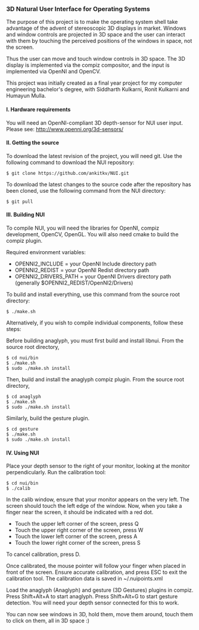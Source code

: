 ### 3D Natural User Interface for Operating Systems

The purpose of this project is to make the operating system shell take advantage of the advent of stereoscopic 3D displays in market. Windows and window controls are projected in 3D space and the user can interact with them by touching the perceived positions of the windows in space, not the screen.

Thus the user can move and touch window controls in 3D space. The 3D display is implemented via the compiz compositor, and the input is implemented via OpenNI and OpenCV.

This project was initially created as a final year project for my computer engineering bachelor's degree, with Siddharth Kulkarni, Ronit Kulkarni and Humayun Mulla.


#### I. Hardware requirements

You will need an OpenNI-compliant 3D depth-sensor for NUI user input.
Please see: http://www.openni.org/3d-sensors/


#### II. Getting the source

To download the latest revision of the project, you will need git. Use the following command to download the NUI repository:

```
$ git clone https://github.com/ankitkv/NUI.git
```

To download the latest changes to the source code after the repository has been cloned, use the following command from the NUI directory:

```
$ git pull
```


#### III. Building NUI

To compile NUI, you will need the libraries for OpenNI, compiz development, OpenCV, OpenGL. You will also need cmake to build the compiz plugin.

Required environment variables:
 - OPENNI2_INCLUDE = your OpenNI Include directory path
 - OPENNI2_REDIST = your OpenNI Redist directory path
 - OPENNI2_DRIVERS_PATH = your OpenNI Drivers directory path (generally $OPENNI2_REDIST/OpenNI2/Drivers)

To build and install everything, use this command from the source root directory:

```
$ ./make.sh
```

Alternatively, if you wish to compile individual components, follow these steps:

Before building anaglyph, you must first build and install libnui.
From the source root directory,

```
$ cd nui/bin
$ ./make.sh
$ sudo ./make.sh install
```

Then, build and install the anaglyph compiz plugin.
From the source root directory,

```
$ cd anaglyph
$ ./make.sh
$ sudo ./make.sh install
```

Similarly, build the gesture plugin.

```
$ cd gesture
$ ./make.sh
$ sudo ./make.sh install
```


#### IV. Using NUI

Place your depth sensor to the right of your monitor, looking at the monitor perpendicularly. Run the calibration tool:

```
$ cd nui/bin
$ ./calib
```

In the calib window, ensure that your monitor appears on the very left. The screen should touch the left edge of the window.
Now, when you take a finger near the screen, it should be indicated with a red dot.

 * Touch the upper left corner of the screen, press Q
 * Touch the upper right corner of the screen, press W
 * Touch the lower left corner of the screen, press A
 * Touch the lower right corner of the screen, press S

To cancel calibration, press D.

Once calibrated, the mouse pointer will follow your finger when placed in front of the screen.
Ensure accurate calibration, and press ESC to exit the calibration tool. The calibration data is saved in ~/.nuipoints.xml

Load the anaglyph (Anaglyph) and gesture (3D Gestures) plugins in compiz.
Press Shift+Alt+A to start anaglyph.
Press Shift+Alt+G to start gesture detection. You will need your depth sensor connected for this to work.

You can now see windows in 3D, hold them, move them around, touch them to click on them, all in 3D space :)
